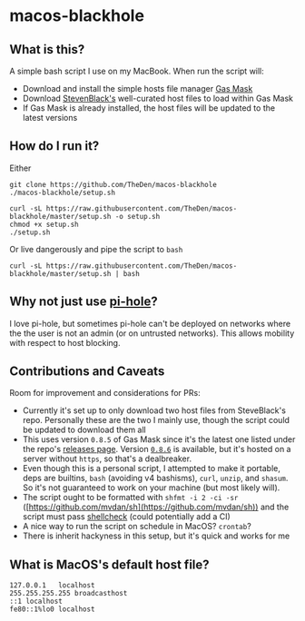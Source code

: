 # macos-blackhole

## What is this?

A simple bash script I use on my MacBook. When run the script will:

* Download and install the simple hosts file manager [Gas Mask](https://github.com/2ndalpha/gasmask)
* Download [StevenBlack's](https://github.com/StevenBlack/hosts) well-curated host files to load within Gas Mask
* If Gas Mask is already installed, the host files will be updated to the latest versions


## How do I run it?

Either

```
git clone https://github.com/TheDen/macos-blackhole
./macos-blackhole/setup.sh
```

```
curl -sL https://raw.githubusercontent.com/TheDen/macos-blackhole/master/setup.sh -o setup.sh
chmod +x setup.sh
./setup.sh
```


Or live dangerously and pipe the script to `bash`

```
curl -sL https://raw.githubusercontent.com/TheDen/macos-blackhole/master/setup.sh | bash
```

## Why not just use [pi-hole](https://github.com/pi-hole/pi-hole)?

I love pi-hole, but sometimes pi-hole can't be deployed on networks where the the user is not an admin (or on untrusted networks). This allows mobility with respect to host blocking.

## Contributions and Caveats

Room for improvement and considerations for PRs:

* Currently it's set up to only download two host files from SteveBlack's repo. Personally these are the two I mainly use, though the script could be updated to download them all
* This uses version `0.8.5` of Gas Mask since it's the latest one listed under the repo's [releases page](https://github.com/2ndalpha/gasmask/releases). Version [`0.8.6`](http://gmask.clockwise.ee/files/gas_mask_0.8.6.zip) is available, but it's hosted on a server without `https`, so that's a dealbreaker.
* Even though this is a personal script, I attempted to make it portable, deps are builtins, `bash` (avoiding v4 bashisms), `curl`, `unzip`, and `shasum`. So it's not guaranteed to work on your machine (but most likely will).
* The script ought to be formatted with `shfmt -i 2 -ci -sr` ([https://github.com/mvdan/sh](https://github.com/mvdan/sh)) and the script must pass [shellcheck](https://github.com/koalaman/shellcheck) (could potentially add a CI)
* A nice way to run the script on schedule in MacOS? `crontab`?
* There is inherit hackyness in this setup, but it's quick and works for me


## What is MacOS's default host file?

```
127.0.0.1	localhost
255.255.255.255	broadcasthost
::1 localhost
fe80::1%lo0	localhost
```
